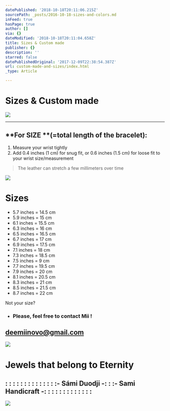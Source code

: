 ```yaml
---
datePublished: '2018-10-18T20:11:06.215Z'
sourcePath: _posts/2016-10-18-sizes-and-colors.md
inFeed: true
hasPage: true
author: []
via: {}
dateModified: '2018-10-18T20:11:04.658Z'
title: Sizes & Custom made
publisher: {}
description: ''
starred: false
datePublishedOriginal: '2017-12-09T22:38:54.387Z'
url: custom-made-and-sizes/index.html
_type: Article

---
```

# **Sizes & Custom made**
![](https://the-grid-user-content.s3-us-west-2.amazonaws.com/8242185c-fe7a-423b-89d3-e9c697a701cf.jpg)

---

## **For SIZE **(=total length of the bracelet):

1. Measure your wrist tightly
2. Add 0.4 inches (1 cm) for snug fit, or 0.6 inches (1.5 cm) for loose fit to your wrist size/measurement

> The leather can stretch a few millimeters over time

![](https://the-grid-user-content.s3-us-west-2.amazonaws.com/03e5aace-18ec-4b61-ba20-3af0c4fa6d5b.jpg)

# **Sizes**

* 5.7 inches = 14.5 cm
* 5.9 inches = 15 cm
* 6.1 inches = 15.5 cm
* 6.3 inches = 16 cm
* 6.5 inches = 16.5 cm
* 6.7 inches = 17 cm
* 6.9 inches = 17.5 cm
* 7.1 inches = 18 cm
* 7.3 inches = 18.5 cm
* 7.5 inches = 9 cm
* 7.7 inches = 19.5 cm
* 7.9 inches = 20 cm
* 8.1 inches = 20.5 cm
* 8.3 inches = 21 cm
* 8.5 inches = 21.5 cm
* 8.7 inches = 22 cm

Not your size?

* ### Please, feel free to **contact Mii !**

## **deemiinovo@gmail.com**
![](https://the-grid-user-content.s3-us-west-2.amazonaws.com/8bf4b488-f871-4066-ab69-16aa5802eef5.jpg)

# Jewels that belong to Eternity

## **: : : : : : : : : : : : : :- Sámi Duodji -: : :- Sami Handicraft -: : : : : : : : : : : : :**
![](https://the-grid-user-content.s3-us-west-2.amazonaws.com/06fb4d45-ce3b-4904-b768-40f1bc48bb47.jpg)